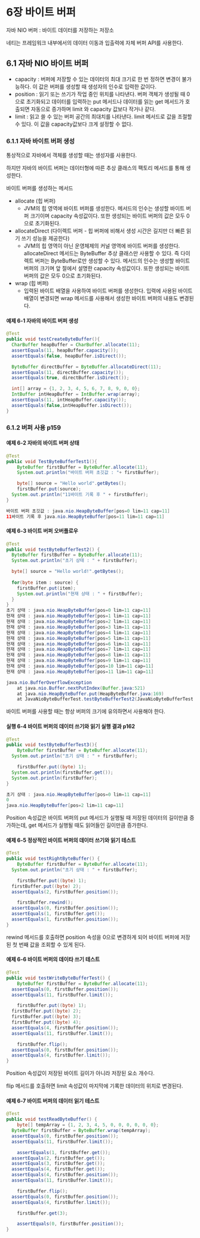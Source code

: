 # 6장 바이트 버퍼

자바 NIO 버퍼 : 바이트 데이터를 저장하는 저장소

네티는 프레임워크 내부에서의 데이터 이동과 입출력에 자체 버퍼 API를 사용한다.



## 6.1 자바 NIO 바이트 버퍼

- capacity : 버퍼에 저장할 수 있는 데이터의 최대 크기로 한 번 정하면 변경이 불가능하다. 이 값은 버퍼를 생성할 때 생성자의 인수로 입력한 값이다.
- position : 읽기 또는 쓰기가 작업 중인 위치를 나타낸다. 버퍼 객체가 생성될 때 0으로 초기화되고 데이터를 입력하는 put 메서드나 데이터를 읽는 get 메서드가 호출되면 자동으로 증가하며 limit 와 capacity 값보다 작거나 같다.
- limit : 읽고 쓸 수 있는 버퍼 공간의 최대치를 나타낸다. limit 메서드로 값을 조절할 수 있다. 이 값을 capacity값보다 크게 설정할 수 없다.



### 6.1.1 자바 바이트 버퍼 생성

통상적으로 자바에서 객체를 생성할 때는 생성자를 사용한다.

하지만 자바의 바이트 버퍼는 데이터형에 따른 추상 클래스의 팩토리 메서드를 통해 생성한다.

바이트 버퍼를 생성하는 메서드

- allocate (힙 버퍼)
  - JVM의 힙 영역에 바이트 버퍼를 생성한다. 메서드의 인수는 생성할 바이트 버퍼 크기이며 capacity 속성값이다. 또한 생성되는 바이트 버퍼의 값은 모두 0으로 초기화된다.
- allocateDirect (다이렉트 버퍼 - 힙 버퍼에 비해서 생성 시간은 길지만 더 빠른 읽기 쓰기 성능을 제공한다)
  - JVM의 힙 영역이 아닌 운영체제의 커널 영역에 바이트 버퍼를 생성한다. allocateDirect 메서드는 ByteBuffer 추상 클래스만 사용할 수 있다. 즉 다이렉트 버퍼는 ByteBuffer로만 생성할 수 있다. 메서드의 인수는 생성할 바이트 버퍼의 크기며 앞 절에서 설명한 capacity 속성값이다. 또한 생성되는 바이트 버퍼의 값은 모두 0으로 초기화된다.
- wrap (힙 버퍼)
  - 입력된 바이트 배열을 사용하여 바이트 버퍼를 생성한다. 입력에 사용된 바이트 배열이 변경되면 wrap 메서드를 사용해서 생성한 바이트 버퍼의 내용도 변경된다.

#### 예제 6-1 자바의 바이트 버퍼 생성

```java
@Test
public void testCreateByteBuffer(){
  CharBuffer heapBuffer = CharBuffer.allocate(11);
  assertEquals(11, heapBuffer.capacity());
  assertEquals(false, heapBuffer.isDirect());

  ByteBuffer directBuffer = ByteBuffer.allocateDirect(11);
  assertEquals(11, directBuffer.capacity());
  assertEquals(true, directBuffer.isDirect());

  int[] array = {1, 2, 3, 4, 5, 6, 7, 8, 9, 0, 0};
  IntBuffer intHeapBuffer = IntBuffer.wrap(array);
  assertEquals(11, intHeapBuffer.capacity());
  assertEquals(false,intHeapBuffer.isDirect());
}
```



### 6.1.2 버퍼 사용 p159

#### 예제 6-2 자바의 바이트 버퍼 상태

```java
@Test
public void TestByteBufferTest1(){
	ByteBuffer firstBuffer = ByteBuffer.allocate(11);
	System.out.println("바이트 버퍼 초깃값 : "+ firstBuffer);

	byte[] source = "Hello world".getBytes();
	firstBuffer.put(source);
  System.out.println("11바이트 기록 후 " + firstBuffer);
}

바이트 버퍼 초깃값 : java.nio.HeapByteBuffer[pos=0 lim=11 cap=11]
11바이트 기록 후 java.nio.HeapByteBuffer[pos=11 lim=11 cap=11]
```



#### 예제 6-3 바이트 버퍼 오버플로우

```java
@Test
public void testByteBufferTest2() {
  ByteBuffer firstBuffer = ByteBuffer.allocate(11);
  System.out.println("초기 상태 : " + firstBuffer);

  byte[] source = "Hello world!".getBytes();
        
  for(byte item : source) {
    firstBuffer.put(item);
    System.out.println("현재 상태 : " + firstBuffer);
  }
}
초기 상태 : java.nio.HeapByteBuffer[pos=0 lim=11 cap=11]
현재 상태 : java.nio.HeapByteBuffer[pos=1 lim=11 cap=11]
현재 상태 : java.nio.HeapByteBuffer[pos=2 lim=11 cap=11]
현재 상태 : java.nio.HeapByteBuffer[pos=3 lim=11 cap=11]
현재 상태 : java.nio.HeapByteBuffer[pos=4 lim=11 cap=11]
현재 상태 : java.nio.HeapByteBuffer[pos=5 lim=11 cap=11]
현재 상태 : java.nio.HeapByteBuffer[pos=6 lim=11 cap=11]
현재 상태 : java.nio.HeapByteBuffer[pos=7 lim=11 cap=11]
현재 상태 : java.nio.HeapByteBuffer[pos=8 lim=11 cap=11]
현재 상태 : java.nio.HeapByteBuffer[pos=9 lim=11 cap=11]
현재 상태 : java.nio.HeapByteBuffer[pos=10 lim=11 cap=11]
현재 상태 : java.nio.HeapByteBuffer[pos=11 lim=11 cap=11]

java.nio.BufferOverflowException
	at java.nio.Buffer.nextPutIndex(Buffer.java:521)
	at java.nio.HeapByteBuffer.put(HeapByteBuffer.java:169)
	at JavaNioByteBufferTest.testByteBufferTest2(JavaNioByteBufferTest.java:44)
```

바이트 버퍼를 사용할 때는 항상 버퍼의 크기에 유의하면서 사용해야 한다.



#### 실행 6-4 바이트 버퍼의 데이터 쓰기와 읽기 실행 결과 p162

```java
@Test
public void testByteBufferTest3(){
	ByteBuffer firstBuffer = ByteBuffer.allocate(11);
  System.out.println("초기 상태 : " + firstBuffer);

	firstBuffer.put((byte) 1);
  System.out.println(firstBuffer.get());
  System.out.println(firstBuffer);
}

초기 상태 : java.nio.HeapByteBuffer[pos=0 lim=11 cap=11]
0
java.nio.HeapByteBuffer[pos=2 lim=11 cap=11]
```

Position 속성값은 바이트 버퍼의 put 메서드가 실행될 때 저장된 데이터의 길이만큼 증가하는데, get 메서드가 실행될 때도 읽어들인 길이만큼 증가한다.



#### 예제 6-5 정상적인 바이트 버퍼의 데이터 쓰기와 읽기 테스트

```java
@Test
public void testRightByteBuffer() {
	ByteBuffer firstBuffer = ByteBuffer.allocate(11);
  System.out.println("초기 상태 : " + firstBuffer);

	firstBuffer.put((byte) 1);
  firstBuffer.put((byte) 2);
  assertEquals(2, firstBuffer.position());

	firstBuffer.rewind();
  assertEquals(0, firstBuffer.position());
  assertEquals(1, firstBuffer.get());
  assertEquals(1, firstBuffer.position());
}
```

rewind 메서드를 호출하면 position 속성을 0으로 변경하게 되어 바이트 버퍼에 저장된 첫 번째 값을 조회할 수 있게 된다.



#### 예제 6-6 바이트 버퍼의 데이타 쓰기 테스트

```java
@Test
public void testWriteByteBufferTest() {
	ByteBuffer firstBuffer = ByteBuffer.allocate(11);
  assertEquals(0, firstBuffer.position());
  assertEquals(11, firstBuffer.limit());

	firstBuffer.put((byte) 1);
  firstBuffer.put((byte) 2);
  firstBuffer.put((byte) 3);
  firstBuffer.put((byte) 4);
  assertEquals(4, firstBuffer.position());
  assertEquals(11, firstBuffer.limit());

	firstBuffer.flip();
  assertEquals(0, firstBuffer.position());
  assertEquals(4, firstBuffer.limit());
}
```

Position 속성값이 저장된 바이트 길이가 아니라 저장된 요소 개수다.

flip 메서드를 호출하면 limit 속성값이 마지막에 기록한 데이터의 위치로 변경된다.



#### 예제 6-7 바이트 버퍼의 데이터 읽기 테스트

```java
@Test
public void testReadByteBuffer() {
	byte[] tempArray = {1, 2, 3, 4, 5, 0, 0, 0, 0, 0, 0};
  ByteBuffer firstBuffer = ByteBuffer.wrap(tempArray);
  assertEquals(0, firstBuffer.position());
  assertEquals(11, firstBuffer.limit());

	assertEquals(1, firstBuffer.get());
  assertEquals(2, firstBuffer.get());
  assertEquals(3, firstBuffer.get());
  assertEquals(4, firstBuffer.get());
  assertEquals(4, firstBuffer.position());
  assertEquals(11, firstBuffer.limit());

	firstBuffer.flip();
  assertEquals(0, firstBuffer.position());
  assertEquals(4, firstBuffer.limit());

	firstBuffer.get(3);

	assertEquals(0, firstBuffer.position());
}
```


